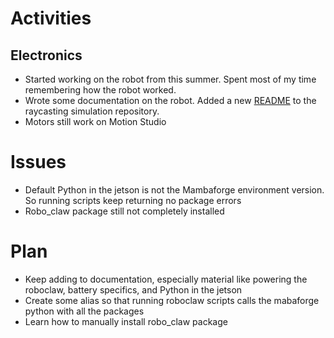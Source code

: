 # Activities

## Electronics

- Started working on the robot from this summer. Spent most of my time remembering how the robot worked. 
- Wrote some documentation on the robot. Added a new [README](https://github.com/oliverc1623/raycasting-simulation/tree/master/Robot) to the raycasting simulation repository. 
- Motors still work on Motion Studio

# Issues

- Default Python in the jetson is not the Mambaforge environment version. So running scripts keep returning no package errors
- Robo_claw package still not completely installed

# Plan

- Keep adding to documentation, especially material like powering the roboclaw, battery specifics, and Python in the jetson
- Create some alias so that running roboclaw scripts calls the mabaforge python with all the packages 
- Learn how to manually install robo_claw package 